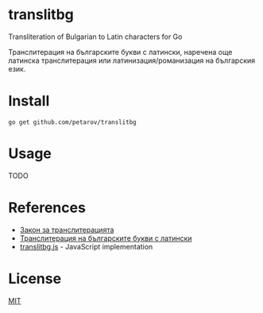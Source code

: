 # translitbg

Transliteration of Bulgarian to Latin characters for Go

Транслитерация на българските букви с латински, наречена още латинска транслитерация или латинизация/романизация на българския език.

# Install

    go get github.com/petarov/translitbg

# Usage

TODO

# References

* [Закон за транслитерацията](http://bg.wikisource.org/wiki/%D0%97%D0%B0%D0%BA%D0%BE%D0%BD_%D0%B7%D0%B0_%D1%82%D1%80%D0%B0%D0%BD%D1%81%D0%BB%D0%B8%D1%82%D0%B5%D1%80%D0%B0%D1%86%D0%B8%D1%8F%D1%82%D0%B0)
* [Транслитерация на българските букви с латински](http://bg.wikipedia.org/wiki/%D0%A2%D1%80%D0%B0%D0%BD%D1%81%D0%BB%D0%B8%D1%82%D0%B5%D1%80%D0%B0%D1%86%D0%B8%D1%8F_%D0%BD%D0%B0_%D0%B1%D1%8A%D0%BB%D0%B3%D0%B0%D1%80%D1%81%D0%BA%D0%B8%D1%82%D0%B5_%D0%B1%D1%83%D0%BA%D0%B2%D0%B8_%D1%81_%D0%BB%D0%B0%D1%82%D0%B8%D0%BD%D1%81%D0%BA%D0%B8)
* [translitbg.js](https://github.com/petarov/translitbg.js) - JavaScript implementation

# License

[MIT](LICENSE)